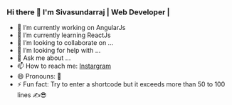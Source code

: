 ### Hi there 👋 I'm Sivasundarraj | Web Developer | 

- 🔭 I’m currently working on AngularJs
- 🌱 I’m currently learning ReactJs
- 👯 I’m looking to collaborate on ...
- 🤔 I’m looking for help with ...
- 💬 Ask me about ...
- 📫 How to reach me: <a href="https://www.instagram.com/codingwithssr">Instargram</a>
- 😄 Pronouns: 🧑
- ⚡ Fun fact: Try to enter a shortcode but it exceeds more than 50 to 100 lines ✍😎

